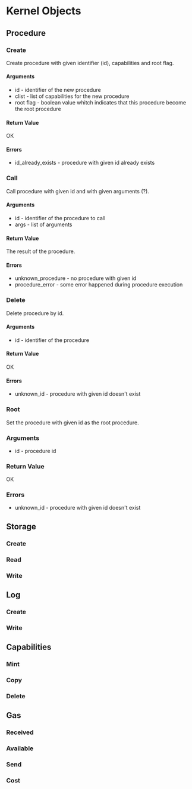 # Kernel Objects

## Procedure

### Create
Create procedure with given identifier (id), capabilities and root flag.

#### Arguments
* id - identifier of the new procedure
* clist - list of capabilities for the new procedure
* root flag - boolean value whitch indicates that this procedure become the root procedure 

#### Return Value
OK

#### Errors
* id_already_exists - procedure with given id already exists

### Call
Call procedure with given id and with given arguments (?).

#### Arguments
* id - identifier of the procedure to call
* args - list of arguments

#### Return Value
The result of the procedure.

#### Errors
* unknown_procedure - no procedure with given id
* procedure_error - some error happened during procedure execution

### Delete
Delete procedure by id.

#### Arguments
* id - identifier of the procedure

#### Return Value
OK

#### Errors
* unknown_id - procedure with given id doesn't exist

### Root
Set the procedure with given id as the root procedure.

### Arguments
* id - procedure id

### Return Value
OK

### Errors
* unknown_id - procedure with given id doesn't exist

## Storage

### Create

### Read

### Write

## Log
### Create
### Write

## Capabilities
### Mint
### Copy
### Delete

## Gas
### Received
### Available
### Send
### Cost


